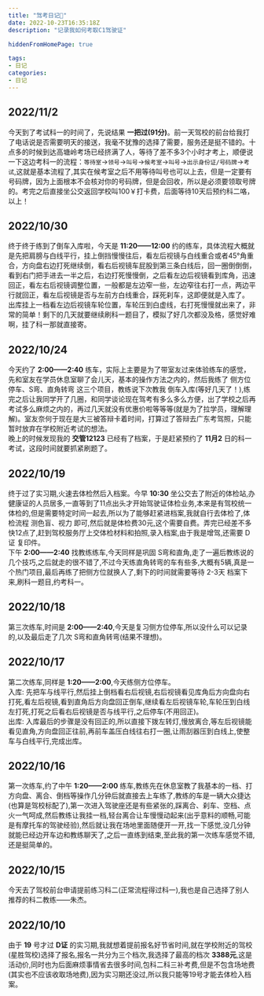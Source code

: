 ```yaml
---
title: "驾考日记🚗"
date: 2022-10-23T16:35:18Z
description: "记录我如何考取C1驾驶证"

hiddenFromHomePage: true

tags:
- 日记 
categories:
- 日记
---
```

 
## 2022/11/2

今天到了考试科一的时间了，先说结果 **一把过(91分)**。前一天驾校的前台给我打了电话说是否需要明天的接送，我毫不犹豫的选择了需要，服务还是挺不错的。十点多的时候到达高塘岭考场已经挤满了人，等待了差不多3个小时才考上，顺便说一下这边考科一的流程：`等待室`->`领号`->`叫号`->`候考室`->`叫号`->`出示身份证/号码牌`->`考试`,这就是基本流程了,其实在候考室之后不用等待叫号也可以上去，但是一定要有号码牌，因为上面根本不会核对你的号码牌，但是会回收，所以是必须要领取号牌的。考完之后直接坐公交返回学校叫100￥打卡费，后面等待10天后预约科二咯，以上！

## 2022/10/30

终于终于练到了倒车入库啦，今天是 **11:20——12:00** 约的练车，具体流程大概就是先把肩膀与白线平行，挂上倒挡慢慢往后，看左后视镜与白线重合或者45°角重合，方向盘右边打死继续倒，看右后视镜车屁股到第三条白线后，回一圈倒倒倒，看到右门把手进去一半之后，右边打死慢慢倒，之后看左边后视镜看到库角，迅速回正，看左右后视镜调整位置，一般都是左边窄一些，左边窄往右打一点，两边平行就回正，看左后视镜是否与左前方白线重合，踩死刹车，这即便就是入库了。  
出库挂上一档看左边后视镜车轮位置，车轮压到白虚线，右打死慢慢就出来了，非常的简单！剩下的几天就要继续刷科一题目了，模拟了好几次都没及格，感觉好难啊，挂了科一那就直接寄。

## 2022/10/24

今天约了 **2:00——2:40** 练车，实际上主要是为了带室友过来体验练车的感觉，先和室友在学员休息室聊了会儿天，基本的操作方法之内的，然后我练了 侧方位停车、S弯、直角转弯 这三个项目，教练说下次教我 倒车入库(等好几天了！),练完之后让我同学开了几圈，和同学谈论现在驾考有多么多么方便，出了学校之后再考试多么麻烦之内的，再过几天就没有优惠价啦等等等(就是为了拉学员，理解理解)。室友奈何于现在是大三被答辩卡着时间，打算过了答辩去广东考驾照，只能暂时放弃在学校附近考试的想法。  
晚上的时候发现我的 **交管12123** 已经有了档案，于是赶紧预约了 **11月2** 日的科一考试，这段时间就要抓紧刷题了。

## 2022/10/19

终于过了实习期,火速去体检然后入档案。今早 **10:30** 坐公交去了附近的体检站,办健康证的人员居多,一直等到了11点出头才开始驾驶证体检业务,本来是有驾校统一体检的,但是需要特定时间一起去,所以为了能够赶紧进档案,我就自行去体检了,体检流程 测色盲、视力 即可,然后就是体检费30元,这个需要自费。弄完已经差不多快12点了,赶到驾校服务厅上交体检材料和拍照,录入档案,由于我是增驾,还需要 D证 复印件。  
下午 **2:00——2:40** 找教练练车,今天同样是巩固 S弯和直角,走了一遍后教练说的几个技巧,之后就走的很不错了,不过今天练直角转弯的车有些多,大概有5辆,真是一个热门项目,最后再练了把侧方位就换人了,剩下的时间就需要等待 2-3天 档案下来,刷科一题目,约考科一。


## 2022/10/18

第三次练车,时间是 **2:00——2:40**,今天是复习侧方位停车,所以没什么可以记录的,以及最后走了几次 S弯和直角转弯(结果不理想)。

## 2022/10/17

第二次练车,同样是 **1:20——2:00**,今天练侧方位停车。  
入库: 先把车与线平行,然后挂上倒档看右后视镜,右后视镜看见库角后方向盘向右打死,看左后视镜,看到直角后方向盘回正倒车,继续看左后视镜车轮,车轮压到白线左打死,打死之后看右后视镜是否与线平行,之后停车(不用回正)。  
出库: 入库最后的步骤是没有回正的,所以直接下拨左转灯,慢放离合,等左后视镜能看见直角,方向盘回正往前,再前车盖压白线往右打一圈,让雨刮器压到白线上,使整车与白线平行,完成出库。

## 2022/10/16

第一次练车,约了中午 **1:20——2:00** 练车,教练先在休息室教了我基本的一档、打方向盘、离合、倒档等操作几分钟后就直接去上车练了,教练的车是一辆大众捷达(也算是驾校标配了),第一次进入驾驶座还是有些紧张的,踩离合、刹车、空档、点火一气呵成,然后教练让我挂一档,轻台离合让车慢慢动起来(出乎意料的顺畅,可能是有摩托车的驾驶经验),然后就让我在场地里面随便开一开,找一下感觉,没几分钟就能已经边开车边和教练聊天了,之后一直练到结束,至此我的第一次练车感觉不错,还是挺简单的。

## 2022/10/15

今天去了驾校前台申请提前练习科二(正常流程得过科一),我也是自己选择了别人推荐的科二教练——朱杰。

## 2022/10/10

由于 **19** 号才过 **D证** 的实习期,我就想着提前报名好节省时间,就在学校附近的驾校(星胜驾校)选择了报名,报名一共分为三个档次,我选择了最高的档次 **3388元**,这是活动价,同时也为后面麻烦事情省去很多时间,包科二科三补考费,但是不包含场地费(其实也不应该收取场地费),因为实习期还没过,所以我只能等19号才能去体检入档案。


